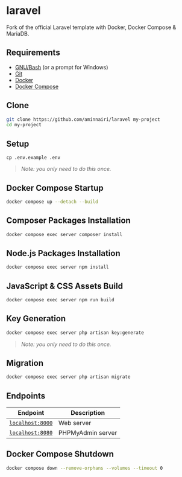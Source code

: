 # laravel

Fork of the official Laravel template with Docker, Docker Compose & MariaDB.

## Requirements

- [GNU/Bash](https://www.gnu.org/software/bash/) (or a prompt for Windows)
- [Git](https://git-scm.com/)
- [Docker](https://www.docker.com/)
- [Docker Compose](https://docs.docker.com/compose/)

## Clone

```bash
git clone https://github.com/aminnairi/laravel my-project
cd my-project
```

## Setup

```
cp .env.example .env
```

> *Note: you only need to do this once.*

## Docker Compose Startup

```bash
docker compose up --detach --build
```

## Composer Packages Installation

```bash
docker compose exec server composer install
```

## Node.js Packages Installation

```bash
docker compose exec server npm install
```

## JavaScript & CSS Assets Build

```bash
docker compose exec server npm run build
```

## Key Generation

```bash
docker compose exec server php artisan key:generate
```

> *Note: you only need to do this once.*

## Migration

```bash
docker compose exec server php artisan migrate
```

## Endpoints

Endpoint | Description
---|---
[`localhost:8000`](http://localhost:8000) | Web server
[`localhost:8080`](http://localhost:8080) | PHPMyAdmin server

## Docker Compose Shutdown

```bash
docker compose down --remove-orphans --volumes --timeout 0
```
